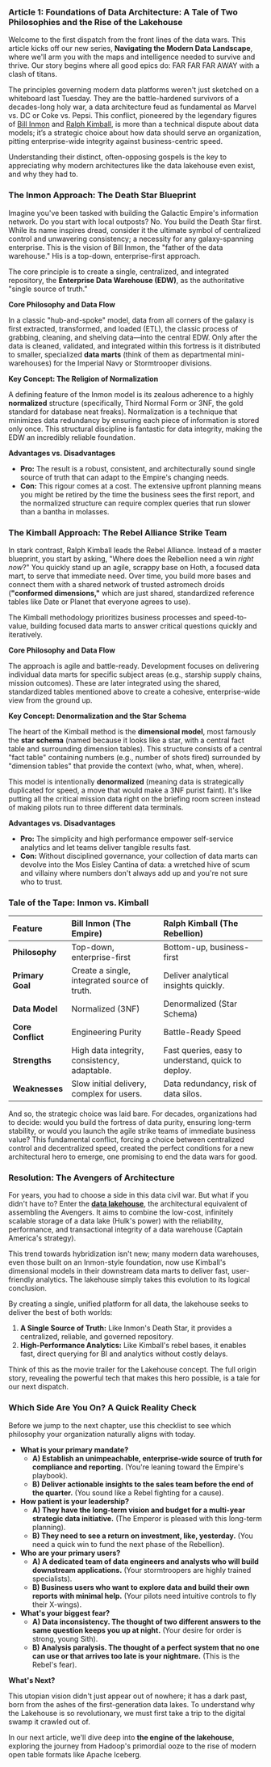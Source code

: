 ### **Article 1: Foundations of Data Architecture: A Tale of Two Philosophies and the Rise of the Lakehouse**

Welcome to the first dispatch from the front lines of the data wars. This article kicks off our new series, **Navigating the Modern Data Landscape**, where we'll arm you with the maps and intelligence needed to survive and thrive. Our story begins where all good epics do: FAR FAR FAR AWAY with a clash of titans.

The principles governing modern data platforms weren't just sketched on a whiteboard last Tuesday. They are the battle-hardened survivors of a decades-long holy war, a data architecture feud as fundamental as Marvel vs. DC or Coke vs. Pepsi. This conflict, pioneered by the legendary figures of [Bill Inmon](https://en.wikipedia.org/wiki/Bill_Inmon) and [Ralph Kimball](https://en.wikipedia.org/wiki/Ralph_Kimball), is more than a technical dispute about data models; it’s a strategic choice about how data should serve an organization, pitting enterprise-wide integrity against business-centric speed.

Understanding their distinct, often-opposing gospels is the key to appreciating why modern architectures like the data lakehouse even exist, and why they had to.

### **The Inmon Approach: The Death Star Blueprint**

Imagine you've been tasked with building the Galactic Empire's information network. Do you start with local outposts? No. You build the Death Star first. While its name inspires dread, consider it the ultimate symbol of centralized control and unwavering consistency; a necessity for any galaxy-spanning enterprise. This is the vision of Bill Inmon, the "father of the data warehouse." His is a top-down, enterprise-first approach.

The core principle is to create a single, centralized, and integrated repository, the **Enterprise Data Warehouse (EDW)**, as the authoritative "single source of truth."

**Core Philosophy and Data Flow**

In a classic "hub-and-spoke" model, data from all corners of the galaxy is first extracted, transformed, and loaded (ETL), the classic process of grabbing, cleaning, and shelving data—into the central EDW. Only after the data is cleaned, validated, and integrated within this fortress is it distributed to smaller, specialized **data marts** (think of them as departmental mini-warehouses) for the Imperial Navy or Stormtrooper divisions.

**Key Concept: The Religion of Normalization**

A defining feature of the Inmon model is its zealous adherence to a highly **normalized** structure (specifically, Third Normal Form or 3NF, the gold standard for database neat freaks). Normalization is a technique that minimizes data redundancy by ensuring each piece of information is stored only once. This structural discipline is fantastic for data integrity, making the EDW an incredibly reliable foundation.

**Advantages vs. Disadvantages**

* **Pro:** The result is a robust, consistent, and architecturally sound single source of truth that can adapt to the Empire's changing needs.  
* **Con:** This rigour comes at a cost. The extensive upfront planning means you might be retired by the time the business sees the first report, and the normalized structure can require complex queries that run slower than a bantha in molasses.

### **The Kimball Approach: The Rebel Alliance Strike Team**

In stark contrast, Ralph Kimball leads the Rebel Alliance. Instead of a master blueprint, you start by asking, "Where does the Rebellion need a win *right now*?" You quickly stand up an agile, scrappy base on Hoth, a focused data mart, to serve that immediate need. Over time, you build more bases and connect them with a shared network of trusted astromech droids (**"conformed dimensions,"** which are just shared, standardized reference tables like Date or Planet that everyone agrees to use).

The Kimball methodology prioritizes business processes and speed-to-value, building focused data marts to answer critical questions quickly and iteratively.

**Core Philosophy and Data Flow**

The approach is agile and battle-ready. Development focuses on delivering individual data marts for specific subject areas (e.g., starship supply chains, mission outcomes). These are later integrated using the shared, standardized tables mentioned above to create a cohesive, enterprise-wide view from the ground up.

**Key Concept: Denormalization and the Star Schema**

The heart of the Kimball method is the **dimensional model**, most famously the **star schema** (named because it looks like a star, with a central fact table and surrounding dimension tables). This structure consists of a central "fact table" containing numbers (e.g., number of shots fired) surrounded by "dimension tables" that provide the context (who, what, when, where).

This model is intentionally **denormalized** (meaning data is strategically duplicated for speed, a move that would make a 3NF purist faint). It's like putting all the critical mission data right on the briefing room screen instead of making pilots run to three different data terminals.

**Advantages vs. Disadvantages**

* **Pro:** The simplicity and high performance empower self-service analytics and let teams deliver tangible results fast.  
* **Con:** Without disciplined governance, your collection of data marts can devolve into the Mos Eisley Cantina of data: a wretched hive of scum and villainy where numbers don't always add up and you're not sure who to trust.

### **Tale of the Tape: Inmon vs. Kimball**

| Feature | Bill Inmon (The Empire) | Ralph Kimball (The Rebellion) |
| :---- | :---- | :---- |
| **Philosophy** | Top-down, enterprise-first | Bottom-up, business-first |
| **Primary Goal** | Create a single, integrated source of truth. | Deliver analytical insights quickly. |
| **Data Model** | Normalized (3NF) | Denormalized (Star Schema) |
| **Core Conflict** | Engineering Purity | Battle-Ready Speed |
| **Strengths** | High data integrity, consistency, adaptable. | Fast queries, easy to understand, quick to deploy. |
| **Weaknesses** | Slow initial delivery, complex for users. | Data redundancy, risk of data silos. |

And so, the strategic choice was laid bare. For decades, organizations had to decide: would you build the fortress of data purity, ensuring long-term stability, or would you launch the agile strike teams of immediate business value? This fundamental conflict, forcing a choice between centralized control and decentralized speed, created the perfect conditions for a new architectural hero to emerge, one promising to end the data wars for good.

### **Resolution: The Avengers of Architecture**

For years, you had to choose a side in this data civil war. But what if you didn't have to? Enter the [**data lakehouse**](https://www.databricks.com/glossary/data-lakehouse), the architectural equivalent of assembling the Avengers. It aims to combine the low-cost, infinitely scalable storage of a data lake (Hulk's power) with the reliability, performance, and transactional integrity of a data warehouse (Captain America's strategy).

This trend towards hybridization isn't new; many modern data warehouses, even those built on an Inmon-style foundation, now use Kimball's dimensional models in their downstream data marts to deliver fast, user-friendly analytics. The lakehouse simply takes this evolution to its logical conclusion.

By creating a single, unified platform for all data, the lakehouse seeks to deliver the best of both worlds:

1. **A Single Source of Truth:** Like Inmon's Death Star, it provides a centralized, reliable, and governed repository.  
2. **High-Performance Analytics:** Like Kimball's rebel bases, it enables fast, direct querying for BI and analytics without costly delays.

Think of this as the movie trailer for the Lakehouse concept. The full origin story, revealing the powerful tech that makes this hero possible, is a tale for our next dispatch.

### **Which Side Are You On? A Quick Reality Check**

Before we jump to the next chapter, use this checklist to see which philosophy your organization naturally aligns with today.

* **What is your primary mandate?**  
  * **A) Establish an unimpeachable, enterprise-wide source of truth for compliance and reporting.** (You're leaning toward the Empire's playbook).  
  * **B) Deliver actionable insights to the sales team before the end of the quarter.** (You sound like a Rebel fighting for a cause).  
* **How patient is your leadership?**  
  * **A) They have the long-term vision and budget for a multi-year strategic data initiative.** (The Emperor is pleased with this long-term planning).  
  * **B) They need to see a return on investment, like, yesterday.** (You need a quick win to fund the next phase of the Rebellion).  
* **Who are your primary users?**  
  * **A) A dedicated team of data engineers and analysts who will build downstream applications.** (Your stormtroopers are highly trained specialists).  
  * **B) Business users who want to explore data and build their own reports with minimal help.** (Your pilots need intuitive controls to fly their X-wings).  
* **What's your biggest fear?**  
  * **A) Data inconsistency. The thought of two different answers to the same question keeps you up at night.** (Your desire for order is strong, young Sith).  
  * **B) Analysis paralysis. The thought of a perfect system that no one can use or that arrives too late is your nightmare.** (This is the Rebel's fear).

**What's Next?**

This utopian vision didn't just appear out of nowhere; it has a dark past, born from the ashes of the first-generation data lakes. To understand why the Lakehouse is so revolutionary, we must first take a trip to the digital swamp it crawled out of.

In our next article, we'll dive deep into **the engine of the lakehouse**, exploring the journey from Hadoop's primordial ooze to the rise of modern open table formats like Apache Iceberg.